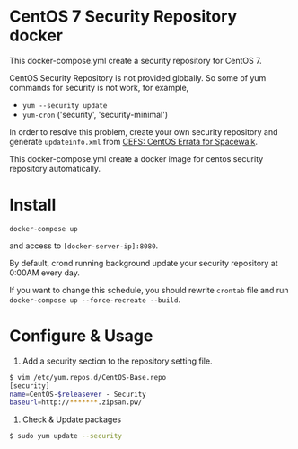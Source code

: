 # CentOS 7 Security Repository docker

This docker-compose.yml create a security repository for CentOS 7.

CentOS Security Repository is not provided globally. So some of yum commands for security is not work, for example,

* `yum --security update`
* `yum-cron` ('security', 'security-minimal')

In order to resolve this problem, create your own security repository and generate `updateinfo.xml` from [CEFS: CentOS Errata for Spacewalk](http://cefs.steve-meier.de/).

This docker-compose.yml create a docker image for centos security repository automatically.

# Install

```
docker-compose up
```

and access to `[docker-server-ip]:8080`.

By default, crond running background update your security repository at 0:00AM every day.

If you want to change this schedule, you should rewrite `crontab` file and run `docker-compose up --force-recreate --build`.

# Configure & Usage

1. Add a security section to the repository setting file.

```bash
$ vim /etc/yum.repos.d/CentOS-Base.repo
[security]
name=CentOS-$releasever - Security
baseurl=http://*******.zipsan.pw/
```

1. Check & Update packages

```bash
$ sudo yum update --security
```

